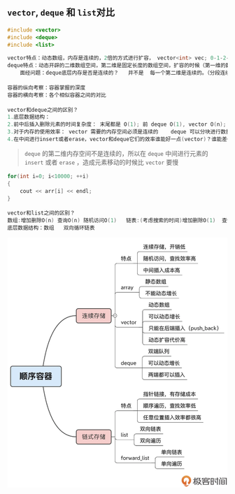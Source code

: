 ## ```vector```, ```deque``` 和 ```list```对比
```cpp
#include <vector>
#include <deque>
#include <list>
```
```cpp
vector特点：动态数组，内存是连续的，2倍的方式进行扩容， vector<int> vec; 0-1-2-4-8... reserve(20)/resize
deque特点：动态开辟的二维数组空间，第二维是固定长度的数组空间，扩容的时候（第一维的数组进行2倍扩容）
	面经问题：deque底层内存是否是连续的？   并不是  每一个第二维是连续的。（分段连续）

容器的纵向考察：容器掌握的深度
容器的横向考察：各个相似容器之间的对比

vector和deque之间的区别？
1.底层数据结构：
2.前中后插入删除元素的时间复杂度： 末尾都是 O(1); 前 deque O(1), vector O(n); 中间都是O(n)
3.对于内存的使用效率： vector 需要的内存空间必须是连续的    deque 可以分块进行数据存储，不需要内存空间必须是一片连续的
4.在中间进行insert或者erase，vector和deque它们的效率谁能好一点(vector)？谁能差一点(deque)？  O(n)
```
> ```deque``` 的第二维内存空间不是连续的，所以在 ```deque``` 中间进行元素的 ```insert``` 或者 ```erase``` ，造成元素移动的时候比 ```vector``` 要慢
```cpp
for(int i=0; i<10000; ++i)
{
	cout << arr[i] << endl;
}

vector和list之间的区别？   
数组:增加删除O(n) 查询O(n) 随机访问O(1)   链表:(考虑搜索的时间)增加删除O(1)  查询O(n)
底层数据结构：数组   双向循环链表
```

![顺序容器](顺序容器.webp "顺序容器")